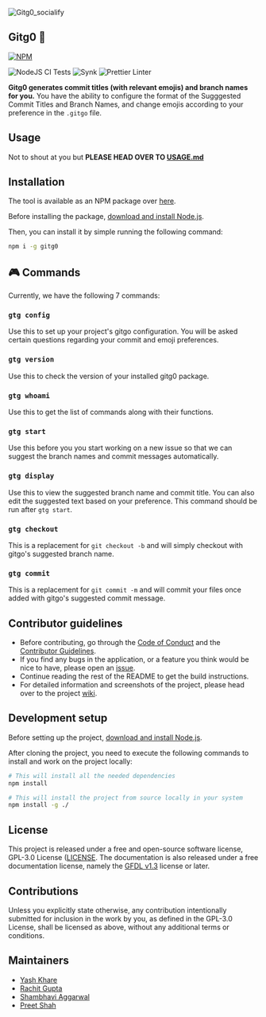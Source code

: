 ![Gitg0_socialify](https://socialify.git.ci/dotrachit/gitg0/image?description=1&descriptionEditable=A%20magnificent%20tool%20to%20auto-suggest%20everything%20you%20need%20before%20pushing%20a%20git%20commit.&font=Raleway&forks=1&issues=1&language=1&pattern=Signal&pulls=1&stargazers=1&theme=Dark)

## Gitg0 🚀

[![NPM](https://nodei.co/npm/gitg0.png)](https://npmjs.org/package/gitg0)

![NodeJS CI Tests](https://github.com/dotrachit/gitg0/workflows/Node.js%20CI/badge.svg)
![Synk](https://github.com/dotrachit/gitg0/workflows/Snyk/badge.svg)
![Prettier Linter](https://github.com/dotrachit/gitg0/workflows/Prettier%20Linter/badge.svg)

**Gitg0 generates commit titles (with relevant emojis) and branch names for you.** You have the ability to configure the format of the Sugggested Commit Titles and Branch Names, and change emojis according to your preference in the `.gitgo` file.

## Usage

Not to shout at you but **PLEASE HEAD OVER TO [USAGE.md](https://github.com/dotrachit/gitg0/blob/main/USAGE.md)**

## Installation

The tool is available as an NPM package over [here](https://www.npmjs.com/package/gitg0).

Before installing the package, [download and install Node.js](https://nodejs.org/en/download/).

Then, you can install it by simple running the following command:

```bash
npm i -g gitg0
```

## 🎮 Commands

Currently, we have the following 7 commands:

### `gtg config`

Use this to set up your project's gitgo configuration. You will be asked certain questions regarding your commit and emoji preferences.

### `gtg version`

Use this to check the version of your installed gitg0 package.

### `gtg whoami`

Use this to get the list of commands along with their functions.

### `gtg start`

Use this before you you start working on a new issue so that we can suggest the branch names and commit messages automatically.

### `gtg display`

Use this to view the suggested branch name and commit title. You can also edit the suggested text based on your preference. This command should be run after `gtg start`.

### `gtg checkout`

This is a replacement for `git checkout -b` and will simply checkout with gitgo's suggested branch name.

### `gtg commit`

This is a replacement for `git commit -m` and will commit your files once added with gitgo's suggested commit message.

## Contributor guidelines

- Before contributing, go through the [Code of Conduct](https://github.com/dotrachit/gitg0/blob/main/CODE_OF_CONDUCT.md) and the [Contributor Guidelines](https://github.com/dotrachit/gitg0/blob/main/CONTRIBUTING.md).
- If you find any bugs in the application, or a feature you think would be nice to have, please open an [issue](https://github.com/dotrachit/gitg0/issues/new/choose).
- Continue reading the rest of the README to get the build instructions.
- For detailed information and screenshots of the project, please head over to the project [wiki](https://github.com/dotrachit/gitg0/wiki).

## Development setup

Before setting up the project, [download and install Node.js](https://nodejs.org/en/download/).

After cloning the project, you need to execute the following commands to install and work on the project locally:

```bash
# This will install all the needed dependencies
npm install

# This will install the project from source locally in your system
npm install -g ./
```

## License

This project is released under a free and open-source software license, GPL-3.0 License ([LICENSE](LICENSE). The documentation is also released under a free documentation license, namely the [GFDL v1.3](https://www.gnu.org/licenses/fdl-1.3.en.html) license or later.

## Contributions

Unless you explicitly state otherwise, any contribution intentionally submitted for inclusion in the work by you, as defined in the GPL-3.0 License, shall be licensed as above, without any additional terms or conditions.

## Maintainers

- [Yash Khare](https://github.com/yashk2000)
- [Rachit Gupta](https://github.com/dotrachit)
- [Shambhavi Aggarwal](https://github.com/agg-shambhavi)
- [Preet Shah](https://github.com/shahpreetk)
